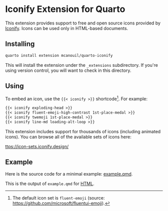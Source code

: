 # Iconify Extension for Quarto

This extension provides support to free and open source icons provided by [Iconify](https://icon-sets.iconify.design/).
Icons can be used only in HTML-based documents.

## Installing

```sh
quarto install extension mcanouil/quarto-iconify
```

This will install the extension under the `_extensions` subdirectory.
If you're using version control, you will want to check in this directory.

## Using

To embed an icon, use the `{{< iconify >}}` shortcode[^1]. For example:

```default
{{< iconify exploding-head >}}
{{< iconify fluent-emoji-high-contrast 1st-place-medal >}}
{{< iconify twemoji 1st-place-medal >}}
{{< iconify line-md loading-alt-loop >}}
```

This extension includes support for thousands of icons (including animated icons).
You can browse all of the available sets of icons here:

<ttps://icon-sets.iconify.design/>

[^1]: The default icon set is `fluent-emoji` (source: <https://github.com/microsoft/fluentui-emoji>).

## Example

Here is the source code for a minimal example: [example.qmd](example.qmd).

This is the output of `example.qmd` for [HTML](https://m.canouil.fr/quarto-iconify/).
